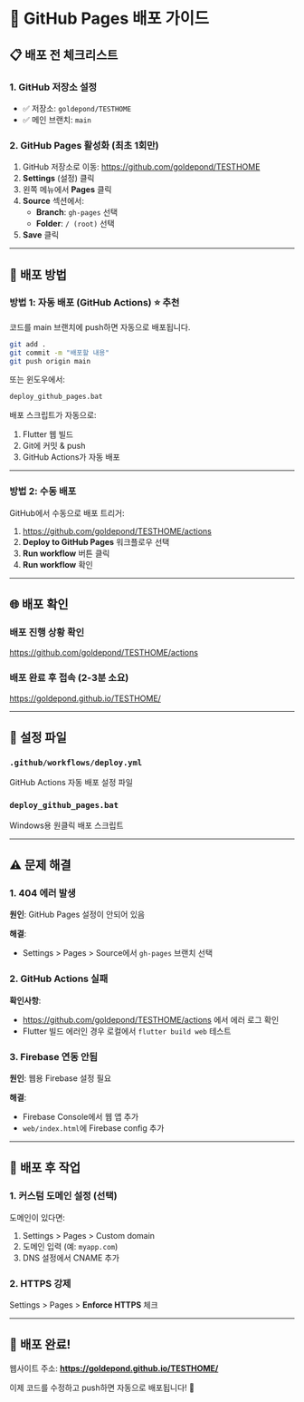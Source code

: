# 🚀 GitHub Pages 배포 가이드

## 📋 배포 전 체크리스트

### 1. GitHub 저장소 설정
- ✅ 저장소: `goldepond/TESTHOME`
- ✅ 메인 브랜치: `main`

### 2. GitHub Pages 활성화 (최초 1회만)

1. GitHub 저장소로 이동: https://github.com/goldepond/TESTHOME
2. **Settings** (설정) 클릭
3. 왼쪽 메뉴에서 **Pages** 클릭
4. **Source** 섹션에서:
   - **Branch**: `gh-pages` 선택
   - **Folder**: `/ (root)` 선택
5. **Save** 클릭

---

## 🎯 배포 방법

### 방법 1: 자동 배포 (GitHub Actions) ⭐ 추천

코드를 main 브랜치에 push하면 자동으로 배포됩니다.

```bash
git add .
git commit -m "배포할 내용"
git push origin main
```

또는 윈도우에서:

```bash
deploy_github_pages.bat
```

배포 스크립트가 자동으로:
1. Flutter 웹 빌드
2. Git에 커밋 & push
3. GitHub Actions가 자동 배포

---

### 방법 2: 수동 배포

GitHub에서 수동으로 배포 트리거:

1. https://github.com/goldepond/TESTHOME/actions
2. **Deploy to GitHub Pages** 워크플로우 선택
3. **Run workflow** 버튼 클릭
4. **Run workflow** 확인

---

## 🌐 배포 확인

### 배포 진행 상황 확인
https://github.com/goldepond/TESTHOME/actions

### 배포 완료 후 접속 (2-3분 소요)
https://goldepond.github.io/TESTHOME/

---

## 🔧 설정 파일

### `.github/workflows/deploy.yml`
GitHub Actions 자동 배포 설정 파일

### `deploy_github_pages.bat`
Windows용 원클릭 배포 스크립트

---

## ⚠️ 문제 해결

### 1. 404 에러 발생
**원인**: GitHub Pages 설정이 안되어 있음

**해결**:
- Settings > Pages > Source에서 `gh-pages` 브랜치 선택

### 2. GitHub Actions 실패
**확인사항**:
- https://github.com/goldepond/TESTHOME/actions 에서 에러 로그 확인
- Flutter 빌드 에러인 경우 로컬에서 `flutter build web` 테스트

### 3. Firebase 연동 안됨
**원인**: 웹용 Firebase 설정 필요

**해결**:
- Firebase Console에서 웹 앱 추가
- `web/index.html`에 Firebase config 추가

---

## 📝 배포 후 작업

### 1. 커스텀 도메인 설정 (선택)

도메인이 있다면:
1. Settings > Pages > Custom domain
2. 도메인 입력 (예: `myapp.com`)
3. DNS 설정에서 CNAME 추가

### 2. HTTPS 강제
Settings > Pages > **Enforce HTTPS** 체크

---

## 🎉 배포 완료!

웹사이트 주소:
**https://goldepond.github.io/TESTHOME/**

이제 코드를 수정하고 push하면 자동으로 배포됩니다! 🚀

